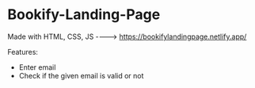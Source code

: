 # Bookify-Landing-Page
Made with HTML, CSS, JS
----> https://bookifylandingpage.netlify.app/

Features:
- Enter email
- Check if the given email is valid or not
